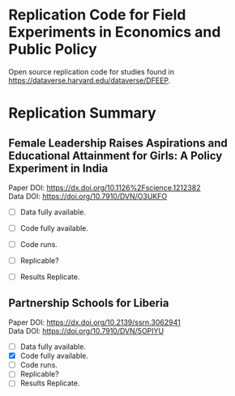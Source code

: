 # Replication Code for Field Experiments in Economics and Public Policy

Open source replication code for studies found in https://dataverse.harvard.edu/dataverse/DFEEP.


# Replication Summary


## Female Leadership Raises Aspirations and Educational Attainment for Girls: A Policy Experiment in India


Paper DOI: https://dx.doi.org/10.1126%2Fscience.1212382  
Data DOI: https://doi.org/10.7910/DVN/O3UKFO

- [ ] Data fully available.
- [ ] Code fully available.
- [ ] Code runs.
- [ ] Replicable?
- [ ] Results Replicate.


## Partnership Schools for Liberia

Paper DOI: https://dx.doi.org/10.2139/ssrn.3062941  
Data DOI: https://doi.org/10.7910/DVN/5OPIYU

- [ ] Data fully available.
- [X] Code fully available.
- [ ] Code runs.
- [ ] Replicable?
- [ ] Results Replicate.

